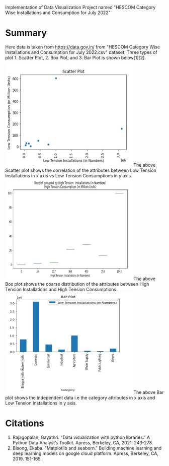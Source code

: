 Implementation of Data Visualization Project named "HESCOM Category Wise Installations and Consumption for July 2022"

# Summary
Here data is taken from https://data.gov.in/ from "HESCOM Category Wise Installations and Consumption for July 2022.csv" dataset. Three types of plot 1. Scatter Plot, 2. Box Plot, and 3. Bar Plot is shown below[1][2].

<img src="https://github.com/anirban-sahaiitkgp/Fair-regression/blob/master/HESCOM Category Wise Installations and Consumption for July 2022/Output/Scatter_plot.jpg" width="404" height="324">
The above Scatter plot shows the correlation of the attributes between Low Tension Installations in x axis vs Low Tension Consumptions in y axis.

<img src="https://github.com/anirban-sahaiitkgp/Fair-regression/blob/master/HESCOM Category Wise Installations and Consumption for July 2022/Output/BoxPlot.jpg" width="404" height="324">
The above Box plot shows the coarse distribution of the attributes between High Tension Installations and High Tension Consumptions.

<img src="https://github.com/anirban-sahaiitkgp/Fair-regression/blob/master/HESCOM Category Wise Installations and Consumption for July 2022/Output/BarPlot.jpg" width="404" height="324">
The above Bar plot shows the independent data i.e the category attributes in x axis and Low Tension Installations in y axis.

# Citations
1. Rajagopalan, Gayathri. "Data visualization with python libraries." A Python Data Analyst’s Toolkit. Apress, Berkeley, CA, 2021. 243-278.
2. Bisong, Ekaba. "Matplotlib and seaborn." Building machine learning and deep learning models on google cloud platform. Apress, Berkeley, CA, 2019. 151-165.
